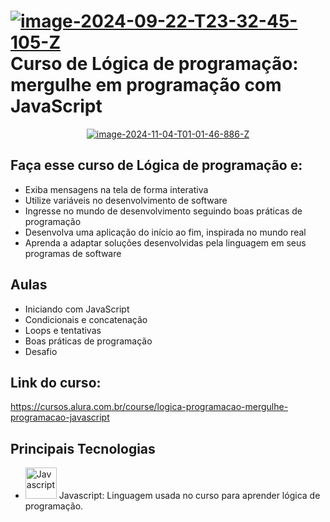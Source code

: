 # <a href="https://imgbb.com/"><img src="https://i.ibb.co/c1ykYDW/image-2024-09-22-T23-32-45-105-Z.png" alt="image-2024-09-22-T23-32-45-105-Z" border="0"></a> Curso de Lógica de programação: mergulhe em programação com JavaScript

<p align ="center">
<a href="https://ibb.co/GkFSRWq"><img src="https://i.ibb.co/BjwMBy9/image-2024-11-04-T01-01-46-886-Z.png" alt="image-2024-11-04-T01-01-46-886-Z" border="0"></a>
</p>

## Faça esse curso de Lógica de programação e:

- Exiba mensagens na tela de forma interativa
- Utilize variáveis no desenvolvimento de software
- Ingresse no mundo de desenvolvimento seguindo boas práticas de programação
- Desenvolva uma aplicação do início ao fim, inspirada no mundo real
- Aprenda a adaptar soluções desenvolvidas pela linguagem em seus programas de software

## Aulas

- Iniciando com JavaScript 
- Condicionais e concatenação
- Loops e tentativas
- Boas práticas de programação
- Desafio

## Link do curso:

https://cursos.alura.com.br/course/logica-programacao-mergulhe-programacao-javascript

## Principais Tecnologias

- <img width="50px" src="https://cdn.jsdelivr.net/gh/devicons/devicon@latest/icons/javascript/javascript-original.svg" title = "Javascript"/> Javascript: Linguagem usada no curso para aprender lógica de programação.

